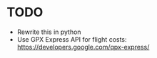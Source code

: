 # TODO
- Rewrite this in python
- Use GPX Express API for flight costs: https://developers.google.com/qpx-express/
